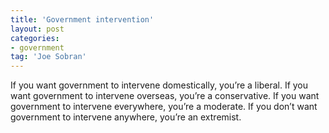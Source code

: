 ```yaml
---
title: 'Government intervention'
layout: post
categories:
- government
tag: 'Joe Sobran'
---
```


If you want government to intervene domestically, you’re a liberal. If you want government to intervene overseas, you’re a conservative. If you want government to intervene everywhere, you’re a moderate. If you don’t want government to intervene anywhere, you’re an extremist.